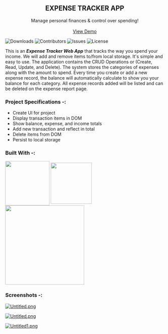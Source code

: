 <p align="center">
  <h2 align="center">EXPENSE TRACKER APP</h2>

  <p align="center">
    Manage personal finances & control over spending!
    <br/>
    <br/>
    <a href="https://expensetrackersitehere.netlify.app/">View Demo</a>
    
  </p>
</p>

![Downloads](https://img.shields.io/github/downloads/ruchspatil/Expense-Tracker-App/total) ![Contributors](https://img.shields.io/github/contributors/ruchspatil/Expense-Tracker-App?color=dark-green) ![Issues](https://img.shields.io/github/issues/ruchspatil/Expense-Tracker-App) ![License](https://img.shields.io/github/license/ruchspatil/Expense-Tracker-App) 

This is an ***Expense Tracker Web App*** that tracks the way you spend your income. We will add and remove items to/from local storage. It's simple and easy to use. The application contains the CRUD Operations or (Create, Read, Update, and Delete). The system stores the categories of expenses along with the amount to spend. Every time you create or add a new expense record, the balance will automatically calculate to show you your balance for each category. All expense records added will be listed and can be deleted on the expense report page.


### Project Specifications -:
- Create UI for project
- Display transaction items in DOM
- Show balance, expense, and income totals
- Add new transaction and reflect in total
- Delete items from DOM
- Persist to local storage

### Built With -:
<img src="https://forthebadge.com/images/badges/uses-html.svg" width="140" align="center"> <img src="https://forthebadge.com/images/badges/uses-css.svg" width="130" align="center">  <img src="https://forthebadge.com/images/badges/made-with-javascript.svg" width="250" align="center">

### Screenshots -:
[![Untitled.png](https://i.postimg.cc/fRrWChtc/Untitled.png)](https://postimg.cc/68CN6ghq)

[![Untitled.png](https://i.postimg.cc/J7D3VzLQ/Untitled.png)](https://postimg.cc/hhnQVghJ)

[![Untitled1.png](https://i.postimg.cc/vBvJGt9p/Untitled1.png)](https://postimg.cc/njCRk73k)

